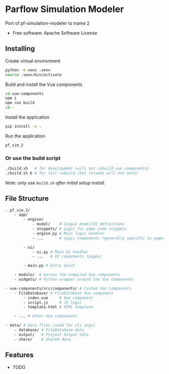 # Parflow Simulation Modeler

Port of pf-simulation-modeler to trame 2

- Free software: Apache Software License

## Installing

Create virtual environment

```bash
python -m venv .venv
source .venv/bin/activate
```

Build and install the Vue components

```bash
cd vue-components
npm i
npm run build
cd -
```

Install the application

```bash
pip install -e .
```

Run the application

```bash
pf_sim_2
```

### Or use the build script

```bash
./build.sh   # for development (will not rebuild vue components)
./build.sh b # for full rebuild (hot reloads will not work)
```

*Note: only use `build.sh` after initial setup install.*

## File Structure

```bash
- pf_sim_2/
    - app/
        - engine/
            - model/    # Simput model/UI definitions
            - snippets/ # Logic for page code snippets
            - engine.py # Main logic handler
            - ...       # Logic components (generally specific to pages)

        - ui/
            - ui.py # Main UI handler
            - ...   # UI components (pages)

        - main.py # Entry point

    - module/  # Serves the compiled Vue components
    - widgets/ # Python wrapper around the Vue components

- vue-components/src/components/ # Custom Vue components
    - FileDatabase/ # FileDatabase Vue component
        - index.vue     # Vue component
        - script.js     # JS logic
        - template.html # HTML template

    - ... # Other Vue components

- data/ # Data files (used for cli args)
    - database/ # FileDatabase data
    - output/   # Project Output data
    - share/    # Shared data
```

## Features

- TODO
